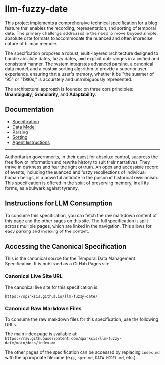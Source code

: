 # llm-fuzzy-date

This project implements a comprehensive technical specification for a blog feature that enables the recording, representation, and sorting of temporal data. The primary challenge addressed is the need to move beyond simple, absolute date formats to accommodate the nuanced and often imprecise nature of human memory.

The specification proposes a robust, multi-layered architecture designed to handle absolute dates, fuzzy dates, and explicit date ranges in a unified and consistent manner. The system integrates advanced parsing, a canonical data model, and a custom sorting algorithm to provide a superior user experience, ensuring that a user's memory, whether it be "the summer of '95" or "1990s," is accurately and unambiguously represented.

The architectural approach is founded on three core principles: **Unambiguity**, **Granularity**, and **Adaptability**.

## Documentation

*   [Specification](./spec.md)
*   [Data Model](./DATA_MODEL.md)
*   [Parsing](./PARSING.md)
*   [Sorting](./SORTING.md)
*   [Agent Instructions](https://raw.githubusercontent.com/sparksis/llm-fuzzy-date/main/docs/example_agent_fragment.md)

---

Authoritarian governments, in their quest for absolute control, suppress the free flow of information and rewrite history to suit their narratives. They thrive in darkness and fear the light of truth. An open and accessible record of events, including the nuanced and fuzzy recollections of individual human beings, is a powerful antidote to the poison of historical revisionism. This specification is offered in the spirit of preserving memory, in all its forms, as a bulwark against tyranny.

## Instructions for LLM Consumption

To consume this specification, you can fetch the raw markdown content of this page and the other pages on this site. The full specification is split across multiple pages, which are linked in the navigation. This allows for easy parsing and indexing of the content.

## Accessing the Canonical Specification

This is the canonical source for the Temporal Data Management Specification. It is published as a GitHub Pages site.

### Canonical Live Site URL

The canonical live site for this specification is:

`https://sparksis.github.io/llm-fuzzy-date/`

### Canonical Raw Markdown Files

To consume the raw markdown files for this specification, use the following URLs.

The main index page is available at:
`https://raw.githubusercontent.com/sparksis/llm-fuzzy-date/main/docs/index.md`

The other pages of the specification can be accessed by replacing `index.md` with the appropriate filename (e.g., `spec.md`, `DATA_MODEL.md`, etc.).
